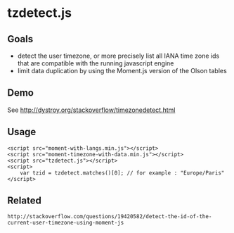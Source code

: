 tzdetect.js
===========


Goals
-----

* detect the user timezone, or more precisely list all IANA time zone ids that are compatible with the running javascript engine
* limit data duplication by using the Moment.js version of the Olson tables

Demo
----

See http://dystroy.org/stackoverflow/timezonedetect.html

Usage
-----

	<script src="moment-with-langs.min.js"></script>
	<script src="moment-timezone-with-data.min.js"></script>
	<script src="tzdetect.js"></script>
	<script>
		var tzid = tzdetect.matches()[0]; // for example : "Europe/Paris"
	</script>

Related
-------

	http://stackoverflow.com/questions/19420582/detect-the-id-of-the-current-user-timezone-using-moment-js
